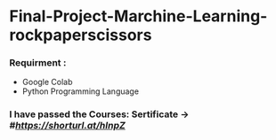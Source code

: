 # Final-Project-Marchine-Learning-rockpaperscissors

### Requirment : 
- Google Colab
- Python Programming Language

### I have passed the Courses: Sertificate -> *#https://shorturl.at/hlnpZ*



